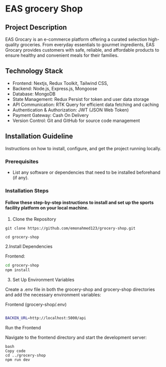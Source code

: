 # EAS  grocery  Shop

## Project Description

EAS Grocary is an e-commerce platform offering a curated selection high-quality groceries. From everyday essentials to gourmet ingredients, EAS Grocary  provides customers with safe, reliable, and affordable products to ensure healthy and convenient meals for their families.


## Technology Stack

- Frontend: Nextjs, Redux Toolkit, Tailwind CSS,
- Backend: Node.js, Express.js, Mongoose
- Database: MongoDB
- State Management: Redux Persist for token and user data storage
- API Communication: RTK Query for efficient data fetching and caching
- Authentication & Authorization: JWT (JSON Web Token)
- Payment Gateway: Cash On Delivery
- Version Control: Git and GitHub for source code management

## Installation Guideline

Instructions on how to install, configure, and get the project running locally.

### Prerequisites

- List any software or dependencies that need to be installed beforehand (if any).

### Installation Steps

#### Follow these step-by-step instructions to install and set up the sports facility platform on your local machine.

1. Clone the Repository

```
git clone https://github.com/emonahmed123/grocery-shop.git

cd grocery-shop
```

2.Install Dependencies

Frontend:

```bash
cd grocery-shop
npm install
```

3. Set Up Environment Variables

Create a .env file in both the grocery-shop and grocery-shop directories and add the necessary environment variables:

Frontend (grocery-shop/.env)

```bash

BACKEN_URL=http://localhost:5000/api

```

Run the Frontend

Navigate to the frontend directory and start the development server:

```
bash
Copy code
cd ../grocery-shop
npm run dev
```

